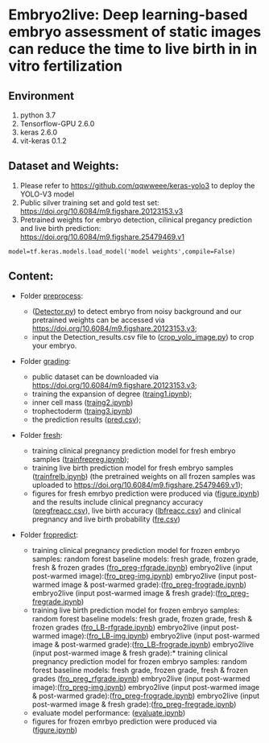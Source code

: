 
# Embryo2live: Deep learning-based embryo assessment of static images can reduce the time to live birth in in vitro fertilization

## Environment
1. python 3.7
2. Tensorflow-GPU 2.6.0
3. keras 2.6.0
4. vit-keras 0.1.2

## Dataset and Weights:
1.  Please refer to https://github.com/qqwweee/keras-yolo3 to deploy the YOLO-V3 model
2.  Public silver training set and gold test set: https://doi.org/10.6084/m9.figshare.20123153.v3 
3.  Pretrained weights for embryo detection, cilinical pregancy prediction and live birth prediction: https://doi.org/10.6084/m9.figshare.25479469.v1
   
  ``` model=tf.keras.models.load_model('model weights',compile=False) ```


## Content: 
* Folder [preprocess](preprocess):
    *  ([Detector.py](/preprocess/Detector.py)) to detect embryo from noisy background and our pretrained weights can be accessed via https://doi.org/10.6084/m9.figshare.20123153.v3;
    *   input the Detection_results.csv file to ([crop_yolo_image.py](/preprocess/crop_yolo_image.py)) to crop your embryo. 
 
* Folder [grading](grading):
    *   public dataset can be downloaded via https://doi.org/10.6084/m9.figshare.20123153.v3;
    *  training the expansion of degree ([traing1.ipynb](/grading/traing1.ipynb));
    *  inner cell mass ([traing2.ipynb](/grading/traing2.ipynb))
    *  trophectoderm ([traing3.ipynb](/grading/traing3.ipynb))
    *  the prediction results ([pred.csv](/grading/pred.csv));


* Folder [fresh](fresh):
    *  training clinical pregnancy prediction model for fresh embryo samples ([trainfrepreg.ipynb](/fresh/trainfrepreg.ipynb));
    *  training live birth prediction model for fresh embryo samples ([trainfrelb.ipynb](/fresh/trainfrelb.ipynb)) (the pretrained weights on all frozen samples was uploaded to https://doi.org/10.6084/m9.figshare.25479469.v1);
    *  figures for fresh emrbyo prediction were produced via ([figure.ipynb](/fresh/figure.ipynb)) and the results include clinical pregnancy accuracy ([pregfreacc.csv](/fresh/pregfreacc.csv)), live birth accuracy ([lbfreacc.csv](/fresh/lbfreacc.csv)) and clinical pregnancy and live birth probability ([fre.csv](/fresh/fre.csv))     


* Folder [fropredict](fropredict):
    *  training clinical pregnancy prediction model for frozen embryo samples:
           random forest baseline models: fresh grade, frozen grade, fresh & frozen grades ([fro_preg-rfgrade.ipynb](/fropredict/fro_preg-rfgrade.ipynb))
           embryo2live (input post-warmed image):([fro_preg-img.ipynb](/fropredict/fro_preg-img.ipynb))
           embryo2live (input post-warmed image & post-warmed grade):([fro_preg-frograde.ipynb](/fropredict/fro_preg-frograde.ipynb))
           embryo2live (input post-warmed image & fresh grade):([fro_preg-fregrade.ipynb](/fropredict/fro_preg-fregrade.ipynb))
    *  training live birth prediction model for frozen embryo samples:
           random forest baseline models: fresh grade, frozen grade, fresh & frozen grades ([fro_LB-rfgrade.ipynb](/fropredict/fro_LB-rfgrade.ipynb))
           embryo2live (input post-warmed image):([fro_LB-img.ipynb](/fropredict/fro_LB-img.ipynb))
           embryo2live (input post-warmed image & post-warmed grade):([fro_LB-frograde.ipynb](/fropredict/fro_LB-frograde.ipynb))
           embryo2live (input post-warmed image & fresh grade):*   training clinical pregnancy prediction model for frozen embryo samples:
           random forest baseline models: fresh grade, frozen grade, fresh & frozen grades ([fro_preg_rfgrade.ipynb](/fropredict/fro_preg_rfgrade.ipynb))
           embryo2live (input post-warmed image):([fro_preg-img.ipynb](/fropredict/fro_preg-img.ipynb))
           embryo2live (input post-warmed image & post-warmed grade):([fro_preg-frograde.ipynb](/fropredict/fro_preg-frograde.ipynb))
           embryo2live (input post-warmed image & fresh grade):([fro_preg-fregrade.ipynb](/fropredict/fro_preg-fregrade.ipynb))
   *   evaluate model performance: ([evaluate.ipynb](/fropredict/evaluate.ipynb))
   *   figures for frozen emrbyo prediction were produced via ([figure.ipynb](/fropredict/figure.ipynb))
  


